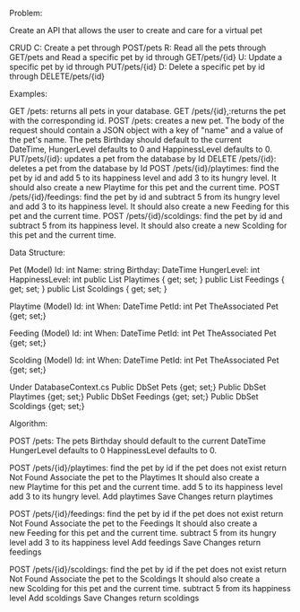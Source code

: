 Problem:

Create an API that allows the user to create and care for a virtual pet

CRUD
C: Create a pet through POST/pets
R: Read all the pets through GET/pets and Read a specific pet by id through GET/pets/{id}
U: Update a specific pet by id through PUT/pets/{id}
D: Delete a specific pet by id through DELETE/pets/{id}

Examples:

GET /pets: returns all pets in your database.
GET /pets/{id},:returns the pet with the corresponding id.
POST /pets: creates a new pet. The body of the request should contain a JSON object with a key of "name" and a value of the pet's name. The pets Birthday should default to the current DateTime, HungerLevel defaults to 0 and HappinessLevel defaults to 0.
PUT/pets/{id}: updates a pet from the database by Id
DELETE /pets/{id}: deletes a pet from the database by Id
POST /pets/{id}/playtimes: find the pet by id and add 5 to its happiness level and add 3 to its hungry level. It should also create a new Playtime for this pet and the current time.
POST /pets/{id}/feedings: find the pet by id and subtract 5 from its hungry level and add 3 to its happiness level. It should also create a new Feeding for this pet and the current time.
POST /pets/{id}/scoldings: find the pet by id and subtract 5 from its happiness level. It should also create a new Scolding for this pet and the current time.

Data Structure:

Pet (Model)
Id: int
Name: string
Birthday: DateTime
HungerLevel: int
HappinessLevel: int
public List<Playtime> Playtimes { get; set; }
public List<Feeding> Feedings { get; set; }
public List<Scolding> Scoldings { get; set; }

Playtime (Model)
Id: int
When: DateTime
PetId: int
Pet TheAssociated Pet {get; set;}

Feeding (Model)
Id: int
When: DateTime
PetId: int
Pet TheAssociated Pet {get; set;}

Scolding (Model)
Id: int
When: DateTime
PetId: int
Pet TheAssociated Pet {get; set;}

Under DatabaseContext.cs
Public DbSet<Pet> Pets {get; set;}
Public DbSet<Playtime> Playtimes {get; set;}
Public DbSet<Feeding> Feedings {get; set;}
Public DbSet<Scolding> Scoldings {get; set;}

Algorithm:

POST /pets:
The pets Birthday should default to the current DateTime
HungerLevel defaults to 0
HappinessLevel defaults to 0.

POST /pets/{id}/playtimes:
find the pet by id
if the pet does not exist
return Not Found
Associate the pet to the Playtimes
It should also create a new Playtime for this pet and the current time.
add 5 to its happiness level
add 3 to its hungry level.
Add playtimes
Save Changes
return playtimes

POST /pets/{id}/feedings:
find the pet by id
if the pet does not exist
return Not Found
Associate the pet to the Feedings
It should also create a new Feeding for this pet and the current time.
subtract 5 from its hungry level
add 3 to its happiness level
Add feedings
Save Changes
return feedings

POST /pets/{id}/scoldings:
find the pet by id
if the pet does not exist
return Not Found
Associate the pet to the Scoldings
It should also create a new Scolding for this pet and the current time.
subtract 5 from its happiness level
Add scoldings
Save Changes
return scoldings
